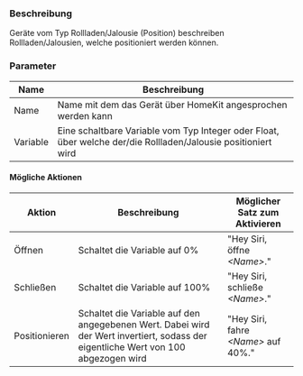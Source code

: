 ### Beschreibung

Geräte vom Typ Rollladen/Jalousie (Position) beschreiben Rollladen/Jalousien, welche positioniert werden können.

### Parameter

Name       | Beschreibung
---------- | ---------------
Name       | Name mit dem das Gerät über HomeKit angesprochen werden kann
Variable   | Eine schaltbare Variable vom Typ Integer oder Float, über welche der/die Rollladen/Jalousie positioniert wird

#### Mögliche Aktionen

Aktion               | Beschreibung                                   | Möglicher Satz zum Aktivieren
-------------------- | ---------------------------------------------- | -----------------------------
Öffnen               | Schaltet die Variable auf 0%                   | "Hey Siri, öffne _<Name\>_."
Schließen            | Schaltet die Variable auf 100%                 | "Hey Siri, schließe _<Name\>_."
Positionieren        | Schaltet die Variable auf den angegebenen Wert. Dabei wird der Wert invertiert, sodass der eigentliche Wert von 100 abgezogen wird | "Hey Siri, fahre _<Name\>_ auf 40%."
